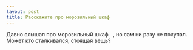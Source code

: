 ```yaml
---
layout: post 
title: Расскажите про морозильный шкаф ‌ ‌ 
--- 
```

Давно слышал про морозильный шкаф ‌ ‌ , но сам ни разу не покупал. Может кто сталкивался, стоящая вещь?